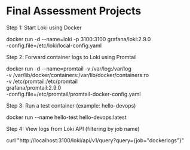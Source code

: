 # Final Assessment Projects

Step 1: Start Loki using Docker

docker run -d --name=loki -p 3100:3100 grafana/loki:2.9.0 \
  -config.file=/etc/loki/local-config.yaml

Step 2: Forward container logs to Loki using Promtail

docker run -d --name=promtail -v /var/log:/var/log \
  -v /var/lib/docker/containers:/var/lib/docker/containers:ro \
  -v /etc/promtail:/etc/promtail \
  grafana/promtail:2.9.0 \
  -config.file=/etc/promtail/promtail-docker-config.yaml

Step 3: Run a test container (example: hello-devops)

docker run --name hello-test hello-devops:latest

Step 4: View logs from Loki API (filtering by job name)

curl "http://localhost:3100/loki/api/v1/query?query={job=\"dockerlogs\"}"

